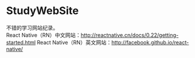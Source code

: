 # StudyWebSite		
不错的学习网站纪录。				
React Native（RN）中文网站：http://reactnative.cn/docs/0.22/getting-started.html
React Native（RN）英文网站：http://facebook.github.io/react-native/
